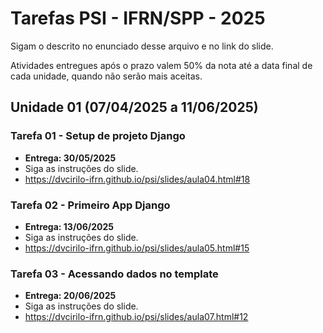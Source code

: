 # Tarefas PSI - IFRN/SPP - 2025

Sigam o descrito no enunciado desse arquivo e no link do slide.

Atividades entregues após o prazo valem 50% da nota até a data final de cada unidade, quando não serão mais aceitas.

## Unidade 01 (07/04/2025 a 11/06/2025)
### Tarefa 01 - Setup de projeto Django
- **Entrega: 30/05/2025**
- Siga as instruções do slide.
- https://dvcirilo-ifrn.github.io/psi/slides/aula04.html#18 

### Tarefa 02 - Primeiro App Django
- **Entrega: 13/06/2025**
- Siga as instruções do slide.
- https://dvcirilo-ifrn.github.io/psi/slides/aula05.html#15 

### Tarefa 03 - Acessando dados no template
- **Entrega: 20/06/2025**
- Siga as instruções do slide.
- https://dvcirilo-ifrn.github.io/psi/slides/aula07.html#12 
